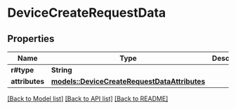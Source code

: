 # DeviceCreateRequestData

## Properties

Name | Type | Description | Notes
------------ | ------------- | ------------- | -------------
**r#type** | **String** |  | 
**attributes** | [**models::DeviceCreateRequestDataAttributes**](DeviceCreateRequest_data_attributes.md) |  | 

[[Back to Model list]](../README.md#documentation-for-models) [[Back to API list]](../README.md#documentation-for-api-endpoints) [[Back to README]](../README.md)


